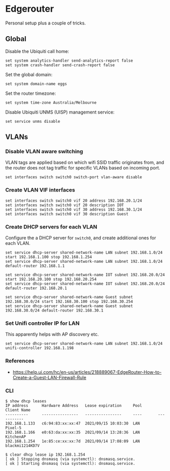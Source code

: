 Edgerouter
==========

Personal setup plus a couple of tricks.


Global
----------

Disable the Ubiquiti call home:
```
set system analytics-handler send-analytics-report false
set system crash-handler send-crash-report false
```

Set the global domain:
```
set system domain-name eggs
```

Set the router timezone:
```
set system time-zone Australia/Melbourne
```

Disable Ubiquiti UNMS (UISP) management service:
```
set service unms disable
```


VLANs
----------

### Disable VLAN aware switching

VLAN tags are applied based on which wifi SSID traffic originates from, and the router does not tag
traffic for specific VLANs based on incoming port.
```
set interfaces switch switch0 switch-port vlan-aware disable
```

### Create VLAN VIF interfaces
```
set interfaces switch switch0 vif 20 address 192.168.20.1/24
set interfaces switch switch0 vif 20 description IOT
set interfaces switch switch0 vif 30 address 192.168.30.1/24
set interfaces switch switch0 vif 30 description Guest
```

### Create DHCP servers for each VLAN

Configure the a DHCP server for `switch0`, and create additional ones for each VLAN.
```
set service dhcp-server shared-network-name LAN subnet 192.168.1.0/24 start 192.168.1.100 stop 192.168.1.254
set service dhcp-server shared-network-name LAN subnet 192.168.1.0/24 default-router 192.168.1.1

set service dhcp-server shared-network-name IOT subnet 192.168.20.0/24 start 192.168.20.100 stop 192.168.20.254
set service dhcp-server shared-network-name IOT subnet 192.168.20.0/24 default-router 192.168.20.1

set service dhcp-server shared-network-name Guest subnet 192.168.30.0/24 start 192.168.30.100 stop 192.168.30.254
set service dhcp-server shared-network-name Guest subnet 192.168.30.0/24 default-router 192.168.30.1
```

### Set Unifi controller IP for LAN

This apparently helps with AP discovery etc.
```
set service dhcp-server shared-network-name LAN subnet 192.168.1.0/24 unifi-controller 192.168.1.198
```

### References

* https://help.ui.com/hc/en-us/articles/218889067-EdgeRouter-How-to-Create-a-Guest-LAN-Firewall-Rule

### CLI

```
$ show dhcp leases
IP address      Hardware Address   Lease expiration     Pool       Client Name
----------      ----------------   ----------------     ----       -----------
192.168.1.133   c6:94:83:xx:xx:47  2021/09/15 10:03:30  LAN        Pixel-5
192.168.1.166   e0:63:da:xx:xx:35  2021/09/14 13:28:36  LAN        KitchenAP
192.168.1.254   1e:85:ce:xx:xx:7d  2021/09/14 17:08:09  LAN        blackmi1214KD7V

$ clear dhcp lease ip 192.168.1.254
[ ok ] Stopping dnsmasq (via systemctl): dnsmasq.service.
[ ok ] Starting dnsmasq (via systemctl): dnsmasq.service.
```
